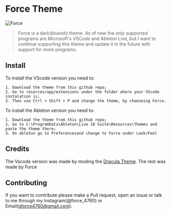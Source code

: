 # Force Theme

![Force](https://media.tenor.com/images/cd5e9f8fc8a69d6f6a559623b8de92ab/tenor.gif)

> Force is a dark(blueish) theme. As of now the only supported programs are Microsoft's VSCode and Ableton Live, but I want to continue supporting this theme and update it in the future with support for more programs.

## Install

To install the VScode version you need to:

	1. Download the theme from this github repo;
	2. Go to resorces/app/extensions under the folder where your VScode instalation is;
	3. Then use Ctrl + Shift + P and change the theme, by chooseing Force.


To install the Ableton version you need to:

	1. Download the theme from this github repo;
	2. Go to C:\ProgramData\Ableton\Live 10 Suite\Resources\Themes and paste the theme there;
	3. On ableton go to Preferencesand change to Force under Look/Feel

## Credits

The Vscode version was made by moding the [Dracula Theme](https://github.com/dracula/dracula-theme).
The rest was made by Force

## Contributing

If you want to contribute please make a Pull request, open an issue or talk to me through my Instagram(@force_4760) or Email(gforce4760@gmail.com). 
